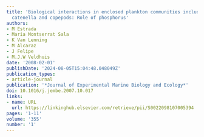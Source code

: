 ```yaml
---
title: 'Biological interactions in enclosed plankton communities including Alexandrium
  catenella and copepods: Role of phosphorus'
authors:
- M Estrada
- Maria Montserrat Sala
- K Van Lenning
- M Alcaraz
- J Felipe
- M.J.W Veldhuis
date: '2008-02-01'
publishDate: '2024-08-05T15:04:48.048049Z'
publication_types:
- article-journal
publication: '*Journal of Experimental Marine Biology and Ecology*'
doi: 10.1016/j.jembe.2007.10.017
links:
- name: URL
  url: https://linkinghub.elsevier.com/retrieve/pii/S0022098107005394
pages: '1-11'
volume: '355'
number: '1'
---
```

